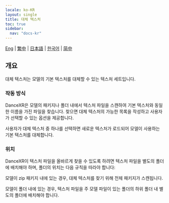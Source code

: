 ```yaml
---
locale: ko-KR
layout: single
title: 대체 텍스처
toc: true
sidebar:
  nav: "docs-kr"
---
```

[Eng](/dancexr/features/alternative_textures) | [繁中](/tw/dancexr/features/alternative_textures) | [日本語](/jp/dancexr/features/alternative_textures) | [한국어](/kr/dancexr/features/alternative_textures) | [简中](/zh/dancexr/features/alternative_textures)


## 개요
대체 텍스처는 모델의 기본 텍스처를 대체할 수 있는 텍스처 세트입니다.

### 작동 방식
DanceXR은 모델의 패키지나 폴더 내에서 텍스처 파일을 스캔하여 기본 텍스처와 동일한 이름을 가진 파일을 찾습니다. 찾으면 대체 텍스처의 가능한 목록을 작성하고 사용자가 선택할 수 있는 옵션을 제공합니다.

사용자가 대체 텍스처 중 하나를 선택하면 새로운 텍스처가 로드되어 모델이 사용하는 기본 텍스처를 대체합니다.

### 위치
DanceXR이 텍스처 파일을 올바르게 찾을 수 있도록 하려면 텍스처 파일을 별도의 폴더에 배치해야 하며, 폴더의 위치는 다음 규칙을 따라야 합니다:

모델이 zip 패키지 내에 있는 경우, 대체 텍스처를 찾기 위해 전체 패키지가 스캔됩니다.

모델이 폴더 내에 있는 경우, 텍스처 파일을 주 모델 파일이 있는 폴더의 하위 폴더 내 별도의 폴더에 배치해야 합니다.